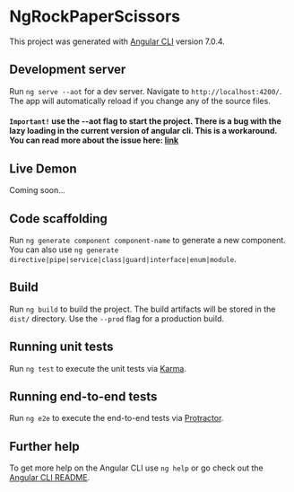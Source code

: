 # NgRockPaperScissors

This project was generated with [Angular CLI](https://github.com/angular/angular-cli) version 7.0.4.

## Development server

Run `ng serve --aot` for a dev server. Navigate to `http://localhost:4200/`. The app will automatically reload if you change any of the source files.

#### `Important!` use the --aot flag to start the project. There is a bug with the lazy loading in the current version of angular cli. This is a workaround. You can read more about the issue here: [link](https://github.com/angular/angular/issues/23412#issuecomment-422682849)

## Live Demon

Coming soon...

## Code scaffolding

Run `ng generate component component-name` to generate a new component. You can also use `ng generate directive|pipe|service|class|guard|interface|enum|module`.

## Build

Run `ng build` to build the project. The build artifacts will be stored in the `dist/` directory. Use the `--prod` flag for a production build.

## Running unit tests

Run `ng test` to execute the unit tests via [Karma](https://karma-runner.github.io).

## Running end-to-end tests

Run `ng e2e` to execute the end-to-end tests via [Protractor](http://www.protractortest.org/).

## Further help

To get more help on the Angular CLI use `ng help` or go check out the [Angular CLI README](https://github.com/angular/angular-cli/blob/master/README.md).
